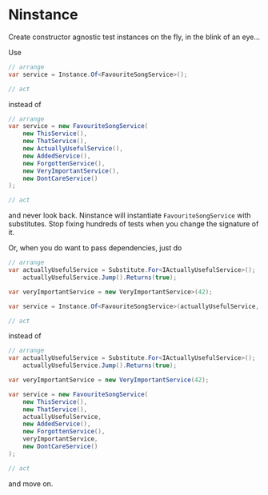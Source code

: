 # Ninstance

Create constructor agnostic test instances on the fly, in the blink of an eye...

Use

```c#
// arrange
var service = Instance.Of<FavouriteSongService>();

// act
```

instead of

```c#
// arrange
var service = new FavouriteSongService(
    new ThisService(),
    new ThatService(),
    new ActuallyUsefulService(),
    new AddedService(),
    new ForgottenService(),
    new VeryImportantService(),
    new DontCareService()
);

// act
```

and never look back. Ninstance will instantiate `FavouriteSongService` with substitutes. Stop fixing hundreds of tests when you change the signature of it.

Or, when you do want to pass dependencies, just do

```c#
// arrange
var actuallyUsefulService = Substitute.For<IActuallyUsefulService>();
    actuallyUsefulService.Jump().Returns(true);

var veryImportantService = new VeryImportantService>(42);

var service = Instance.Of<FavouriteSongService>(actuallyUsefulService, veryImportantService);

// act
```

instead of

```c#
// arrange
var actuallyUsefulService = Substitute.For<IActuallyUsefulService>();
    actuallyUsefulService.Jump().Returns(true);

var veryImportantService = new VeryImportantService(42);

var service = new FavouriteSongService(
    new ThisService(),
    new ThatService(),
    actuallyUsefulService,
    new AddedService(),
    new ForgottenService(),
    veryImportantService,
    new DontCareService()
);

// act
```

and move on.
